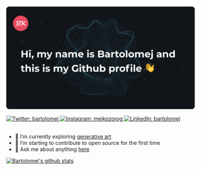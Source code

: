 [<img width="600" src="./website-banner.png" />](https://bartolomej.site)

<a href="https://twitter.com/mejkoz">
    <img alt="Twitter: bartolomej" src="https://img.shields.io/twitter/follow/mejkoz.svg?style=flat-square&logo=TWITTER&logoColor=FFFFFF&labelColor=00aced&logoWidth=20&color=lightgray" target="_blank" />
  </a>
  <a href="https://www.instagram.com/mejkozorog/" aria-label="Follow Bartolomej on Instagram">
    <img alt="Instagram: mejkozorog" src="https://img.shields.io/badge/@mejkozorog-E4405F.svg?style=flat-square&logo=INSTAGRAM&labelColor=000&logoWidth=20" target="_blank" />
  </a>
  <a href="https://www.linkedin.com/in/bartolomej/" aria-label="Connect with Bartolomej Kozorog on LinkedIn">
    <img alt="LinkedIn: bartolomej" src="https://img.shields.io/badge/connect-0077b5.svg?style=flat-square&logo=LINKEDIN&labelColor=000&logoWidth=20" target="_blank" />
  </a>

<br />
<br />

- 🔭 I’m currently exploring [generative art](https://bartolomej.github.io/generative-art/)
- 🌱 I’m starting to contribute to open source for the first time
- 💬 Ask me about anything [here](https://github.com/bartolomej/bartolomej/issues)

[![Bartolomej's github stats](https://github-readme-stats.anuraghazra1.vercel.app/api?username=bartolomej&title_color=e8495e)](https://github.com/anuraghazra/github-readme-stats)
